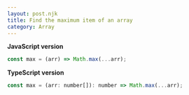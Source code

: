 ```yaml
---
layout: post.njk
title: Find the maximum item of an array
category: Array
---
```


**JavaScript version**

```js
const max = (arr) => Math.max(...arr);
```

**TypeScript version**

```js
const max = (arr: number[]): number => Math.max(...arr);
```
